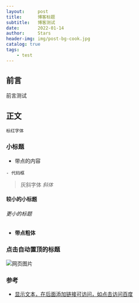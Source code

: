 ```yaml
---
layout:     post
title:      博客标题
subtitle:   博客测试
date:       2022-01-14
author:     Stars
header-img: img/post-bg-cook.jpg
catalog: true
tags:
    - test
---
```


## 前言

前言测试



## 正文

`标红字体`

### 小标题

- 带点的内容

```	objc
- 代码框
```

> 灰斜字体           *斜体*

#### 较小的小标题
###### 更小的标题
- **带点粗体**
### 点击自动置顶的标题

![网页图片](https://ww3.sinaimg.cn/large/006y8lVagw1fbgye3re5xj30je0iomz8.jpg)


### 参考
- [显示文本，在后面添加链接可访问，如点击访问百度
](https://www.baidu.com)
